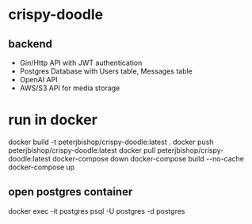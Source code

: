 # crispy-doodle

## backend

- Gin/Http API with JWT authentication
- Postgres Database with Users table, Messages table
- OpenAI API
- AWS/S3 API for media storage

# run in docker
docker build -t peterjbishop/crispy-doodle:latest .
docker push peterjbishop/crispy-doodle:latest
docker pull peterjbishop/crispy-doodle:latest
docker-compose down
docker-compose build --no-cache
docker-compose up 

## open postgres container
docker exec -it postgres psql -U postgres -d postgres

